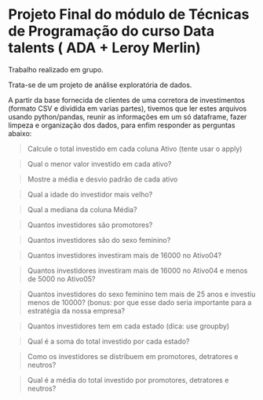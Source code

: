 # Projeto Final do módulo de Técnicas de Programação do curso Data talents ( ADA + Leroy Merlin)
Trabalho realizado em grupo.


Trata-se de um projeto de análise exploratória de dados.

A partir da base fornecida de clientes de uma corretora de investimentos (formato CSV e dividida em varias partes),
tivemos que ler estes arquivos usando python/pandas, reunir as informações em um só dataframe, fazer limpeza e organização dos dados,
para enfim responder as perguntas abaixo:

> Calcule o total investido em cada coluna Ativo (tente usar o apply)

> Qual o menor valor investido em cada ativo?

> Mostre a média e desvio padrão de cada ativo

> Qual a idade do investidor mais velho?

> Qual a mediana da coluna Média?

> Quantos investidores são promotores?

> Quantos investidores são do sexo feminino?

> Quantos investidores investiram mais de 16000 no Ativo04?

> Quantos investidores investiram mais de 16000 no Ativo04 e menos de 5000 no Ativo05?

> Quantos investidores do sexo feminino tem mais de 25 anos e investiu menos de 10000? (bonus: por que esse dado seria importante para a estratégia da nossa empresa?

> Quantos investidores tem em cada estado (dica: use groupby)

> Qual é a soma do total investido por cada estado?

> Como os investidores se distribuem em promotores, detratores e neutros?

> Qual é a média do total investido por promotores, detratores e neutros?

